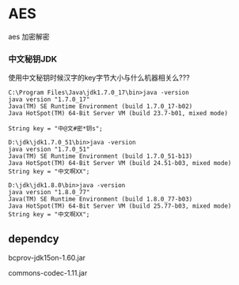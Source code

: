 # AES
aes 加密解密

### 中文秘钥JDK

使用中文秘钥时候汉字的key字节大小与什么机器相关么???

```
C:\Program Files\Java\jdk1.7.0_17\bin>java -version
java version "1.7.0_17"
Java(TM) SE Runtime Environment (build 1.7.0_17-b02)
Java HotSpot(TM) 64-Bit Server VM (build 23.7-b01, mixed mode)

String key = "中@文#密*钥s";
```


```
D:\jdk\jdk1.7.0_51\bin>java -version
java version "1.7.0_51"
Java(TM) SE Runtime Environment (build 1.7.0_51-b13)
Java HotSpot(TM) 64-Bit Server VM (build 24.51-b03, mixed mode)
String key = "中文啊XX";
```

```
D:\jdk\jdk1.8.0\bin>java -version
java version "1.8.0_77"
Java(TM) SE Runtime Environment (build 1.8.0_77-b03)
Java HotSpot(TM) 64-Bit Server VM (build 25.77-b03, mixed mode)
String key = "中文啊XX";
```

dependcy
------------------
bcprov-jdk15on-1.60.jar

commons-codec-1.11.jar
